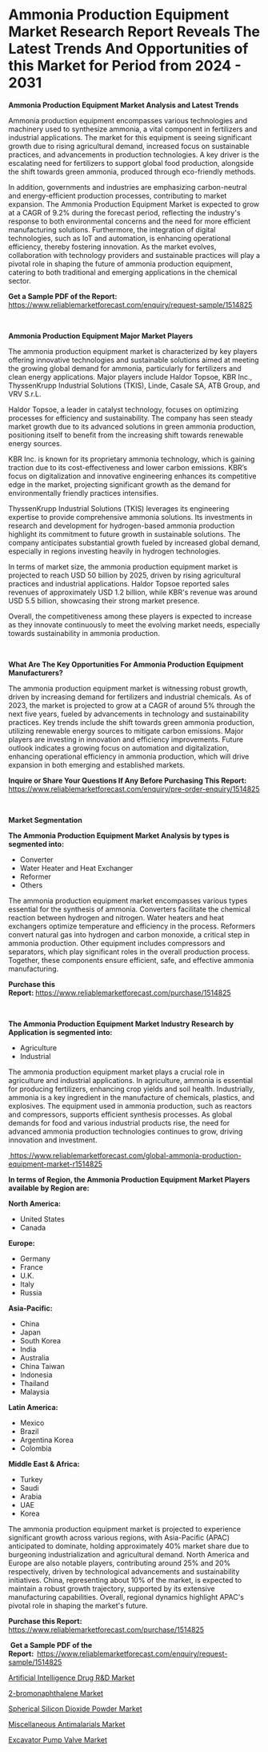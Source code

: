<p><h1>Ammonia Production Equipment Market Research Report Reveals The Latest Trends And Opportunities of this Market for Period from 2024 - 2031</h1></p><p><strong>Ammonia Production Equipment Market Analysis and Latest Trends</strong></p>
<p><p>Ammonia production equipment encompasses various technologies and machinery used to synthesize ammonia, a vital component in fertilizers and industrial applications. The market for this equipment is seeing significant growth due to rising agricultural demand, increased focus on sustainable practices, and advancements in production technologies. A key driver is the escalating need for fertilizers to support global food production, alongside the shift towards green ammonia, produced through eco-friendly methods.</p><p>In addition, governments and industries are emphasizing carbon-neutral and energy-efficient production processes, contributing to market expansion. The Ammonia Production Equipment Market is expected to grow at a CAGR of 9.2% during the forecast period, reflecting the industry's response to both environmental concerns and the need for more efficient manufacturing solutions. Furthermore, the integration of digital technologies, such as IoT and automation, is enhancing operational efficiency, thereby fostering innovation. As the market evolves, collaboration with technology providers and sustainable practices will play a pivotal role in shaping the future of ammonia production equipment, catering to both traditional and emerging applications in the chemical sector.</p></p>
<p><strong>Get a Sample PDF of the Report:&nbsp;</strong> <a href="https://www.reliablemarketforecast.com/enquiry/request-sample/1514825?utm_campaign=1568&utm_medium=2&utm_source=Github&utm_content=ia&utm_term=27102024&utm_id=ammonia-production-equipment">https://www.reliablemarketforecast.com/enquiry/request-sample/1514825</a></p>
<p>&nbsp;</p>
<p><strong>Ammonia Production Equipment Major Market Players</strong></p>
<p><p>The ammonia production equipment market is characterized by key players offering innovative technologies and sustainable solutions aimed at meeting the growing global demand for ammonia, particularly for fertilizers and clean energy applications. Major players include Haldor Topsoe, KBR Inc., ThyssenKrupp Industrial Solutions (TKIS), Linde, Casale SA, ATB Group, and VRV S.r.L.</p><p>Haldor Topsoe, a leader in catalyst technology, focuses on optimizing processes for efficiency and sustainability. The company has seen steady market growth due to its advanced solutions in green ammonia production, positioning itself to benefit from the increasing shift towards renewable energy sources.</p><p>KBR Inc. is known for its proprietary ammonia technology, which is gaining traction due to its cost-effectiveness and lower carbon emissions. KBR’s focus on digitalization and innovative engineering enhances its competitive edge in the market, projecting significant growth as the demand for environmentally friendly practices intensifies.</p><p>ThyssenKrupp Industrial Solutions (TKIS) leverages its engineering expertise to provide comprehensive ammonia solutions. Its investments in research and development for hydrogen-based ammonia production highlight its commitment to future growth in sustainable solutions. The company anticipates substantial growth fueled by increased global demand, especially in regions investing heavily in hydrogen technologies.</p><p>In terms of market size, the ammonia production equipment market is projected to reach USD 50 billion by 2025, driven by rising agricultural practices and industrial applications. Haldor Topsoe reported sales revenues of approximately USD 1.2 billion, while KBR's revenue was around USD 5.5 billion, showcasing their strong market presence.</p><p>Overall, the competitiveness among these players is expected to increase as they innovate continuously to meet the evolving market needs, especially towards sustainability in ammonia production.</p></p>
<p>&nbsp;</p>
<p><strong>What Are The Key Opportunities For Ammonia Production Equipment Manufacturers?</strong></p>
<p><p>The ammonia production equipment market is witnessing robust growth, driven by increasing demand for fertilizers and industrial chemicals. As of 2023, the market is projected to grow at a CAGR of around 5% through the next five years, fueled by advancements in technology and sustainability practices. Key trends include the shift towards green ammonia production, utilizing renewable energy sources to mitigate carbon emissions. Major players are investing in innovation and efficiency improvements. Future outlook indicates a growing focus on automation and digitalization, enhancing operational efficiency in ammonia production, which will drive expansion in both emerging and established markets.</p></p>
<p><strong>Inquire or Share Your Questions If Any Before Purchasing This Report:</strong> <a href="https://www.reliablemarketforecast.com/enquiry/pre-order-enquiry/1514825?utm_campaign=1568&utm_medium=2&utm_source=Github&utm_content=ia&utm_term=27102024&utm_id=ammonia-production-equipment">https://www.reliablemarketforecast.com/enquiry/pre-order-enquiry/1514825</a></p>
<p>&nbsp;</p>
<p><strong>Market Segmentation</strong></p>
<p><strong>The Ammonia Production Equipment Market Analysis by types is segmented into:</strong></p>
<p><ul><li>Converter</li><li>Water Heater and Heat Exchanger</li><li>Reformer</li><li>Others</li></ul></p>
<p><p>The ammonia production equipment market encompasses various types essential for the synthesis of ammonia. Converters facilitate the chemical reaction between hydrogen and nitrogen. Water heaters and heat exchangers optimize temperature and efficiency in the process. Reformers convert natural gas into hydrogen and carbon monoxide, a critical step in ammonia production. Other equipment includes compressors and separators, which play significant roles in the overall production process. Together, these components ensure efficient, safe, and effective ammonia manufacturing.</p></p>
<p><strong>Purchase this Report:&nbsp;</strong><a href="https://www.reliablemarketforecast.com/purchase/1514825?utm_campaign=1568&utm_medium=2&utm_source=Github&utm_content=ia&utm_term=27102024&utm_id=ammonia-production-equipment">https://www.reliablemarketforecast.com/purchase/1514825</a></p>
<p>&nbsp;</p>
<p><strong>The Ammonia Production Equipment Market Industry Research by Application is segmented into:</strong></p>
<p><ul><li>Agriculture</li><li>Industrial</li></ul></p>
<p><p>The ammonia production equipment market plays a crucial role in agriculture and industrial applications. In agriculture, ammonia is essential for producing fertilizers, enhancing crop yields and soil health. Industrially, ammonia is a key ingredient in the manufacture of chemicals, plastics, and explosives. The equipment used in ammonia production, such as reactors and compressors, supports efficient synthesis processes. As global demands for food and various industrial products rise, the need for advanced ammonia production technologies continues to grow, driving innovation and investment.</p></p>
<p><a href="https://www.reliablemarketforecast.com/global-ammonia-production-equipment-market-r1514825?utm_campaign=1568&utm_medium=2&utm_source=Github&utm_content=ia&utm_term=27102024&utm_id=ammonia-production-equipment">&nbsp;https://www.reliablemarketforecast.com/global-ammonia-production-equipment-market-r1514825</a></p>
<p><strong>In terms of Region, the Ammonia Production Equipment Market Players available by Region are:</strong></p>
<p>
    <p> <strong> North America: </strong>
        <ul>
            <li>United States</li>
            <li>Canada</li>
        </ul>
        </p> 
    <p> <strong> Europe: </strong>
        <ul>
            <li>Germany</li>
            <li>France</li>
            <li>U.K.</li>
            <li>Italy</li>
            <li>Russia</li>
        </ul>
        </p> 
    <p> <strong> Asia-Pacific: </strong>
        <ul>
            <li>China</li>
            <li>Japan</li>
            <li>South Korea</li>
            <li>India</li>
            <li>Australia</li>
            <li>China Taiwan</li>
            <li>Indonesia</li>
            <li>Thailand</li>
            <li>Malaysia</li>
        </ul>
        </p> 
    <p> <strong> Latin America: </strong>
        <ul>
            <li>Mexico</li>
            <li>Brazil</li>
            <li>Argentina Korea</li>
            <li>Colombia</li>
        </ul>
        </p> 
    <p> <strong> Middle East & Africa: </strong>
        <ul>
            <li>Turkey</li>
            <li>Saudi</li>
            <li>Arabia</li>
            <li>UAE</li>
            <li>Korea</li>
        </ul>
    </p>
    </p>
<p><p>The ammonia production equipment market is projected to experience significant growth across various regions, with Asia-Pacific (APAC) anticipated to dominate, holding approximately 40% market share due to burgeoning industrialization and agricultural demand. North America and Europe are also notable players, contributing around 25% and 20% respectively, driven by technological advancements and sustainability initiatives. China, representing about 10% of the market, is expected to maintain a robust growth trajectory, supported by its extensive manufacturing capabilities. Overall, regional dynamics highlight APAC's pivotal role in shaping the market's future.</p></p>
<p><strong>Purchase this Report: </strong><a href="https://www.reliablemarketforecast.com/purchase/1514825?utm_campaign=1568&utm_medium=2&utm_source=Github&utm_content=ia&utm_term=27102024&utm_id=ammonia-production-equipment">https://www.reliablemarketforecast.com/purchase/1514825</a></p>
<p>&nbsp;<strong>Get a Sample PDF of the Report:&nbsp;&nbsp;</strong><a href="https://www.reliablemarketforecast.com/enquiry/request-sample/1514825?utm_campaign=1568&utm_medium=2&utm_source=Github&utm_content=ia&utm_term=27102024&utm_id=ammonia-production-equipment">https://www.reliablemarketforecast.com/enquiry/request-sample/1514825</a></p>
<p><strong></strong></p>
<p><p><a href="https://www.linkedin.com/pulse/charting-future-comprehensive-analysis-global-artificial-intelligence-np3bf?utm_campaign=1568&utm_medium=2&utm_source=Github&utm_content=ia&utm_term=27102024&utm_id=ammonia-production-equipment">Artificial Intelligence Drug R&D Market</a></p><p><a href="https://www.linkedin.com/pulse/2-bromonaphthalene-value-chain-analysis-from-raw-materials-opz1c?utm_campaign=1568&utm_medium=2&utm_source=Github&utm_content=ia&utm_term=27102024&utm_id=ammonia-production-equipment">2-bromonaphthalene Market</a></p><p><a href="https://github.com/AshrafKhan865/Market-Research-Report-List-1/blob/main/spherical-silicon-dioxide-powder-market.md?utm_campaign=1568&utm_medium=2&utm_source=Github&utm_content=ia&utm_term=27102024&utm_id=ammonia-production-equipment">Spherical Silicon Dioxide Powder Market</a></p><p><a href="https://www.linkedin.com/pulse/miscellaneous-antimalarials-market-industry-landscape-wqpic?utm_campaign=1568&utm_medium=2&utm_source=Github&utm_content=ia&utm_term=27102024&utm_id=ammonia-production-equipment">Miscellaneous Antimalarials Market</a></p><p><a href="https://www.linkedin.com/pulse/excavator-pump-valve-market-trends-strategic-insights-2024--y9xwc?utm_campaign=1568&utm_medium=2&utm_source=Github&utm_content=ia&utm_term=27102024&utm_id=ammonia-production-equipment">Excavator Pump Valve Market</a></p></p>